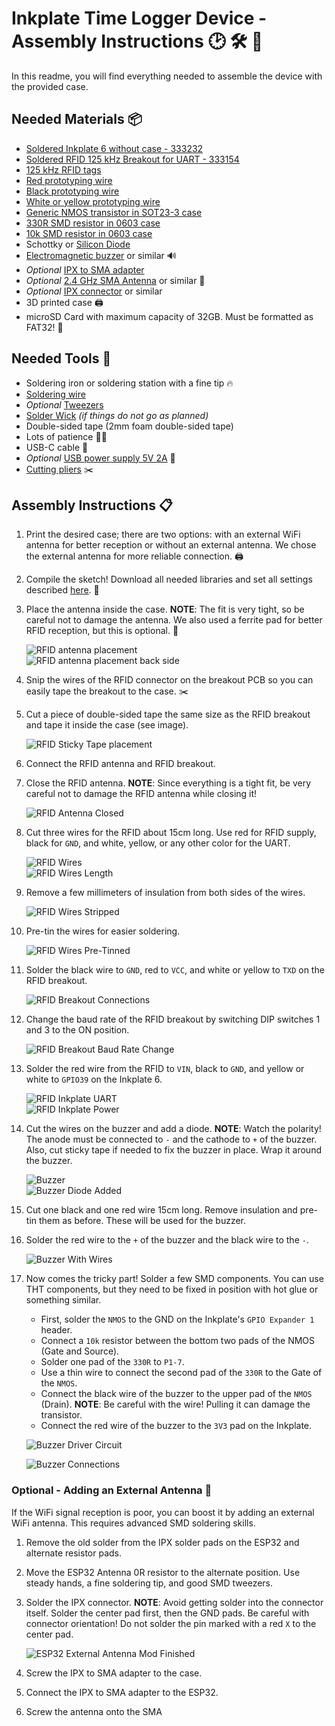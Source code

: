 # Inkplate Time Logger Device - Assembly Instructions 🕑 🛠️ 🔧
In this readme, you will find everything needed to assemble the device with the provided case.

## Needed Materials 📦
- [Soldered Inkplate 6 without case - 333232](https://solde.red/333232)  
- [Soldered RFID 125 kHz Breakout for UART - 333154](https://solde.red/333154)  
- [125 kHz RFID tags](https://solde.red/108789)  
- [Red prototyping wire](https://solde.red/333337)  
- [Black prototyping wire](https://solde.red/333338)  
- [White or yellow prototyping wire](https://solde.red/333339)  
- [Generic NMOS transistor in SOT23-3 case](https://solde.red/101349)  
- [330R SMD resistor in 0603 case](https://solde.red/101807)  
- [10k SMD resistor in 0603 case](https://solde.red/101307)  
- Schottky or [Silicon Diode](https://solde.red/101889)  
- [Electromagnetic buzzer](https://solde.red/101247) or similar 🔊  
- *Optional* [IPX to SMA adapter](https://solde.red/108591)  
- *Optional* [2.4 GHz SMA Antenna](https://solde.red/108948) or similar 📡  
- *Optional* [IPX connector](https://solde.red/108942) or similar  
- 3D printed case 🖨️  
- microSD Card with maximum capacity of 32GB. Must be formatted as FAT32! 💾

## Needed Tools 🔨
- Soldering iron or soldering station with a fine tip 🔥  
- [Soldering wire](https://solde.red/333057)  
- *Optional* [Tweezers](https://solde.red/108319)  
- [Solder Wick](https://solde.red/101697) *(if things do not go as planned)*  
- Double-sided tape (2mm foam double-sided tape) 
- Lots of patience 🧘‍♂️  
- USB-C cable 🔌  
- *Optional* [USB power supply 5V 2A](https://solde.red/100717) 🔌  
- [Cutting pliers](https://solde.red/100386) ✂️

## Assembly Instructions 📋
1. Print the desired case; there are two options: with an external WiFi antenna for better reception or without an external antenna. We chose the external antenna for more reliable connection. 🖨️  
2. Compile the sketch! Download all needed libraries and set all settings described [here](https://github.com/SolderedElectronics/Workhours-Device-Inkplate6?tab=readme-ov-file#getting-started). 📂  
3. Place the antenna inside the case. **NOTE**: The fit is very tight, so be careful not to damage the antenna. We also used a ferrite pad for better RFID reception, but this is optional. 🧢  

   ![RFID antenna placement](../extras/images/rfidAntennaPlacement.jpg)  
   ![RFID antenna placement back side](../extras/images/rfidAntennaPlacementBack.jpg)  

4. Snip the wires of the RFID connector on the breakout PCB so you can easily tape the breakout to the case. ✂️  
5. Cut a piece of double-sided tape the same size as the RFID breakout and tape it inside the case (see image).  

   ![RFID Sticky Tape placement](../extras/images/rfidStickyTape.jpg)  

6. Connect the RFID antenna and RFID breakout.  
7. Close the RFID antenna. **NOTE**: Since everything is a tight fit, be very careful not to damage the RFID antenna while closing it!  

   ![RFID Antenna Closed](../extras/images/rfidAntennaClosed.jpg)  

8. Cut three wires for the RFID about 15cm long. Use red for RFID supply, black for `GND`, and white, yellow, or any other color for the UART.  

   ![RFID Wires](../extras/images/rfidWires.jpg)  
   ![RFID Wires Length](../extras/images/rfidWiresLenght.jpg)  

9. Remove a few millimeters of insulation from both sides of the wires.  

   ![RFID Wires Stripped](../extras/images/rfidWiresStripped.jpg)  

10. Pre-tin the wires for easier soldering.  

    ![RFID Wires Pre-Tinned](../extras/images/rfidWiresTinned.jpg)  

11. Solder the black wire to `GND`, red to `VCC`, and white or yellow to `TXD` on the RFID breakout.  

    ![RFID Breakout Connections](../extras/images/rfidBreakoutConnections.jpg)  

12. Change the baud rate of the RFID breakout by switching DIP switches 1 and 3 to the ON position.  

    ![RFID Breakout Baud Rate Change](../extras/images/rfidUartBaudRateSet.jpg)  

13. Solder the red wire from the RFID to `VIN`, black to `GND`, and yellow or white to `GPIO39` on the Inkplate 6.  

    ![RFID Inkplate UART](../extras/images/rfidInkplateUartConnection.jpg)  
    ![RFID Inkplate Power](../extras/images/rfidInkplatePowerConnections.jpg)  

14. Cut the wires on the buzzer and add a diode. **NOTE**: Watch the polarity! The anode must be connected to `-` and the cathode to `+` of the buzzer. Also, cut sticky tape if needed to fix the buzzer in place. Wrap it around the buzzer.  

    ![Buzzer](../extras/images/buzzer.jpg)  
    ![Buzzer Diode Added](../extras/images/buzzerDiodeAdded.jpg)  

15. Cut one black and one red wire 15cm long. Remove insulation and pre-tin them as before. These will be used for the buzzer.  
16. Solder the red wire to the `+` of the buzzer and the black wire to the `-`.  

    ![Buzzer With Wires](../extras/images/buzzerWiresAdded.jpg)  

17. Now comes the tricky part! Solder a few SMD components. You can use THT components, but they need to be fixed in position with hot glue or something similar.  
    - First, solder the `NMOS` to the GND on the Inkplate's `GPIO Expander 1` header.  
    - Connect a `10k` resistor between the bottom two pads of the NMOS (Gate and Source).  
    - Solder one pad of the `330R` to `P1-7`.  
    - Use a thin wire to connect the second pad of the `330R` to the Gate of the `NMOS`.  
    - Connect the black wire of the buzzer to the upper pad of the `NMOS` (Drain). **NOTE**: Be careful with the wire! Pulling it can damage the transistor.  
    - Connect the red wire of the buzzer to the `3V3` pad on the Inkplate.  

    ![Buzzer Driver Circuit](../extras/images/buzzerDriveCircuit.jpg)  

    ![Buzzer Connections](../extras/images/buzzerConnections.jpg)  

### Optional - Adding an External Antenna 📡
If the WiFi signal reception is poor, you can boost it by adding an external WiFi antenna. This requires advanced SMD soldering skills.  

1. Remove the old solder from the IPX solder pads on the ESP32 and alternate resistor pads.  
2. Move the ESP32 Antenna 0R resistor to the alternate position. Use steady hands, a fine soldering tip, and good SMD tweezers.  
3. Solder the IPX connector. **NOTE**: Avoid getting solder into the connector itself. Solder the center pad first, then the GND pads. Be careful with connector orientation! Do not solder the pin marked with a red `X` to the center pad.  

    ![ESP32 External Antenna Mod Finished](../extras/images/esp32ExternalAntennaIPXSoldered.jpg)  

4. Screw the IPX to SMA adapter to the case.  
5. Connect the IPX to SMA adapter to the ESP32.  
6. Screw the antenna onto the SMA
